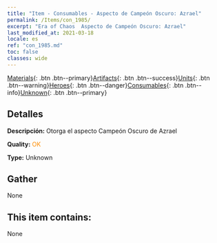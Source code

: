 ```yaml
---
title: "Item - Consumables - Aspecto de Campeón Oscuro: Azrael"
permalink: /Items/con_1985/
excerpt: "Era of Chaos  Aspecto de Campeón Oscuro: Azrael"
last_modified_at: 2021-03-18
locale: es
ref: "con_1985.md"
toc: false
classes: wide
---
```

 [Materials](/es/Items/){: .btn .btn--primary}[Artifacts](/es/Items/Artifacts/){: .btn .btn--success}[Units](/es/Items/Units/){: .btn .btn--warning}[Heroes](/es/Items/Heroes/){: .btn .btn--danger}[Consumables](/es/Items/Consumables/){: .btn .btn--info}[Unknown](/es/Items/Unknown/){: .btn .btn--primary}

## Detalles
 **Descripción:** Otorga el aspecto Campeón Oscuro de Azrael

 **Quality:** <span style="color: #FF8C00">OK</span>

 **Type:** Unknown

## Gather

  None

## This item contains:

  None

